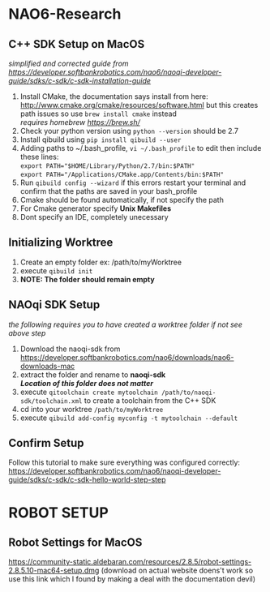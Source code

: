 # NAO6-Research

## C++ SDK Setup on MacOS 
*simplified and corrected guide from https://developer.softbankrobotics.com/nao6/naoqi-developer-guide/sdks/c-sdk/c-sdk-installation-guide*
1. Install CMake, the documentation says install from here: http://www.cmake.org/cmake/resources/software.html
   but this creates path issues so use `brew install cmake` instead \
   *requires homebrew https://brew.sh/*
2. Check your python version using `python --version` should be 2.7
3. Install qibuild using `pip install qibuild --user`
4. Adding paths to ~/.bash_profile, `vi ~/.bash_profile` to edit then include these lines:\
  `export PATH="$HOME/Library/Python/2.7/bin:$PATH"`\
  `export PATH="/Applications/CMake.app/Contents/bin:$PATH"`
5. Run `qibuild config --wizard` if this errors restart your terminal and confirm that the paths are saved in your bash_profile
6. Cmake should be found automatically, if not specify the path
7. For Cmake generator specify **Unix Makefiles**
8. Dont specify an IDE, completely unecessary

## Initializing Worktree
1. Create an empty folder ex: /path/to/myWorktree
2. execute `qibuild init`
3. **NOTE: The folder should remain empty**

## NAOqi SDK Setup
*the following requires you to have created a worktree folder if not see above step*
1. Download the naoqi-sdk from https://developer.softbankrobotics.com/nao6/downloads/nao6-downloads-mac
2. extract the folder and rename to **naoqi-sdk** \
   ***Location of this folder does not matter*** 
3. execute `qitoolchain create mytoolchain /path/to/naoqi-sdk/toolchain.xml` to create a toolchain from the C++ SDK
4. cd into your worktree `/path/to/myWorktree`
5. execute `qibuild add-config myconfig -t mytoolchain --default`

## Confirm Setup
Follow this tutorial to make sure everything was configured correctly: \
https://developer.softbankrobotics.com/nao6/naoqi-developer-guide/sdks/c-sdk/c-sdk-hello-world-step-step

# ROBOT SETUP
## Robot Settings for MacOS
https://community-static.aldebaran.com/resources/2.8.5/robot-settings-2.8.5.10-mac64-setup.dmg (download on actual website doens't work so use this link which I found by making a deal with the documentation devil)
